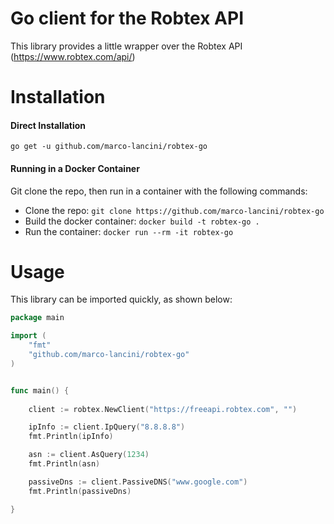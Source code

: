 # Go client for the Robtex API

This library provides a little wrapper over the Robtex API (https://www.robtex.com/api/)


# Installation

#### Direct Installation

```go get -u github.com/marco-lancini/robtex-go```


#### Running in a Docker Container

Git clone the repo, then run in a container with the following commands:

* Clone the repo: `git clone https://github.com/marco-lancini/robtex-go`
* Build the docker container: `docker build -t robtex-go .`
* Run the container: `docker run --rm -it robtex-go`



# Usage

This library can be imported quickly, as shown below:

```go
package main

import (
	"fmt"
	"github.com/marco-lancini/robtex-go"
)


func main() {
	
	client := robtex.NewClient("https://freeapi.robtex.com", "")

	ipInfo := client.IpQuery("8.8.8.8")
	fmt.Println(ipInfo)

	asn := client.AsQuery(1234)
	fmt.Println(asn)

	passiveDns := client.PassiveDNS("www.google.com")
	fmt.Println(passiveDns)

}
```